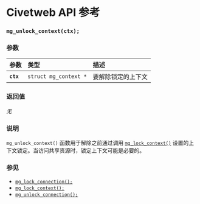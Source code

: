 # Civetweb API 参考

### `mg_unlock_context(ctx);`

### 参数

| 参数 | 类型 | 描述 |
| :--- | :--- | :--- |
| **`ctx`** | `struct mg_context *` | 要解除锁定的上下文 |

### 返回值

*无*

### 说明

`mg_unlock_context()` 函数用于解除之前通过调用 [`mg_lock_context()`](mg_lock_context.md) 设置的上下文锁定。当访问共享资源时，锁定上下文可能是必要的。

### 参见

* [`mg_lock_connection();`](mg_lock_connection.md)
* [`mg_lock_context();`](mg_lock_context.md)
* [`mg_unlock_connection();`](mg_unlock_connection.md)